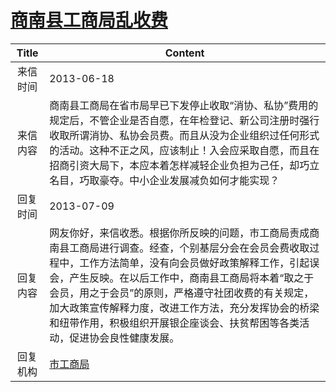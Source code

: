 # <a href="http://www.shangluo.gov.cn/zmhd/ldxxxx.jsp?urltype=leadermail.LeaderMailContentUrl&wbtreeid=1112&leadermailid=1879">商南县工商局乱收费</a>
|Title|Content|
|:---:|---|
|来信时间|2013-06-18|
|来信内容|商南县工商局在省市局早已下发停止收取“消协、私协”费用的规定后，不管企业是否自愿，在年检登记、新公司注册时强行收取所谓消协、私协会员费。而且从没为企业组织过任何形式的活动。这种不正之风，应该制止！入会应采取自愿，而且在招商引资大局下，本应本着怎样减轻企业负担为己任，却巧立名目，巧取豪夺。中小企业发展减负如何才能实现？|
|回复时间|2013-07-09|
|回复内容|网友你好，来信收悉。根据你所反映的问题，市工商局责成商南县工商局进行调查。经查，个别基层分会在会员会费收取过程中，工作方法简单，没有向会员做好政策解释工作，引起误会，产生反映。在以后工作中，商南县工商局将本着“取之于会员，用之于会员”的原则，严格遵守社团收费的有关规定，加大政策宣传解释力度，改进工作方法，充分发挥协会的桥梁和纽带作用，积极组织开展银企座谈会、扶贫帮困等各类活动，促进协会良性健康发展。|
|回复机构|<a href="../../categories/agencies/市工商局.md">市工商局</a>|
